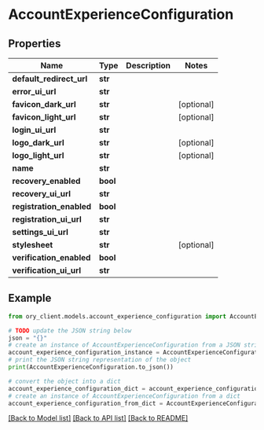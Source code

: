 # AccountExperienceConfiguration


## Properties

Name | Type | Description | Notes
------------ | ------------- | ------------- | -------------
**default_redirect_url** | **str** |  | 
**error_ui_url** | **str** |  | 
**favicon_dark_url** | **str** |  | [optional] 
**favicon_light_url** | **str** |  | [optional] 
**login_ui_url** | **str** |  | 
**logo_dark_url** | **str** |  | [optional] 
**logo_light_url** | **str** |  | [optional] 
**name** | **str** |  | 
**recovery_enabled** | **bool** |  | 
**recovery_ui_url** | **str** |  | 
**registration_enabled** | **bool** |  | 
**registration_ui_url** | **str** |  | 
**settings_ui_url** | **str** |  | 
**stylesheet** | **str** |  | [optional] 
**verification_enabled** | **bool** |  | 
**verification_ui_url** | **str** |  | 

## Example

```python
from ory_client.models.account_experience_configuration import AccountExperienceConfiguration

# TODO update the JSON string below
json = "{}"
# create an instance of AccountExperienceConfiguration from a JSON string
account_experience_configuration_instance = AccountExperienceConfiguration.from_json(json)
# print the JSON string representation of the object
print(AccountExperienceConfiguration.to_json())

# convert the object into a dict
account_experience_configuration_dict = account_experience_configuration_instance.to_dict()
# create an instance of AccountExperienceConfiguration from a dict
account_experience_configuration_from_dict = AccountExperienceConfiguration.from_dict(account_experience_configuration_dict)
```
[[Back to Model list]](../README.md#documentation-for-models) [[Back to API list]](../README.md#documentation-for-api-endpoints) [[Back to README]](../README.md)



